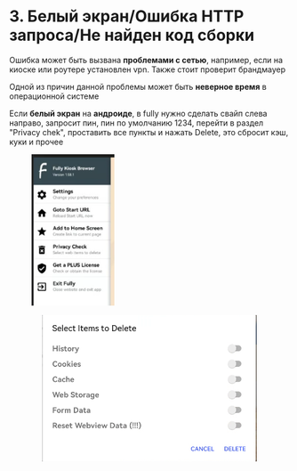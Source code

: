 # 3. Белый экран/Ошибка HTTP запроса/Не найден код сборки

Ошибка может быть вызвана **проблемами с сетью**, например, если на киоске или роутере установлен vpn. Также стоит проверит брандмауер

Одной из причин данной проблемы может быть **неверное время** в операционной системе

Если **белый экран** на **андроиде**, в fully нужно сделать свайп слева направо, запросит пин, пин по умолчанию 1234, перейти в раздел "Privacy chek", проставить все пункты и нажать Delete, это сбросит кэш, куки и прочее

<figure><img src="../.gitbook/assets/image (1).png" alt="" width="149"><figcaption></figcaption></figure>



<p align="center"><img src="../.gitbook/assets/Снимок.PNG" alt="" data-size="original"></p>

